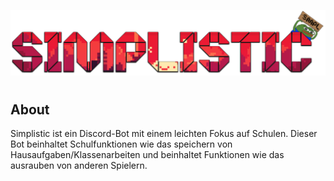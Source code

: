 ![test](logo_long.png)

#

## About
Simplistic ist ein Discord-Bot mit einem leichten Fokus auf Schulen. Dieser Bot beinhaltet Schulfunktionen wie das speichern von Hausaufgaben/Klassenarbeiten und beinhaltet Funktionen wie das ausrauben von anderen Spielern.
